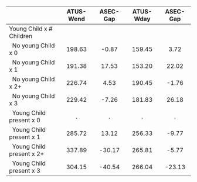 
|                      |    ATUS-Wend |     ASEC-Gap |    ATUS-Wday |     ASEC-Gap |
| -------------------- | :----------: | :----------: | :----------: | :----------: |
| Young Child x # Children |              |              |              |              |
| &nbsp;&nbsp;No young Child x 0 |       198.63 |        -0.87 |       159.45 |         3.72 |
| &nbsp;&nbsp;No young Child x 1 |       191.38 |        17.53 |       153.20 |        22.02 |
| &nbsp;&nbsp;No young Child x 2+ |       226.74 |         4.53 |       190.45 |        -1.76 |
| &nbsp;&nbsp;No young Child x 3 |       229.42 |        -7.26 |       181.83 |        26.18 |
| &nbsp;&nbsp;Young Child present x 0 |            . |            . |            . |            . |
| &nbsp;&nbsp;Young Child present x 1 |       285.72 |        13.12 |       256.33 |        -9.77 |
| &nbsp;&nbsp;Young Child present x 2+ |       337.89 |       -30.17 |       265.81 |        -5.77 |
| &nbsp;&nbsp;Young Child present x 3 |       304.15 |       -40.54 |       266.04 |       -23.13 |

